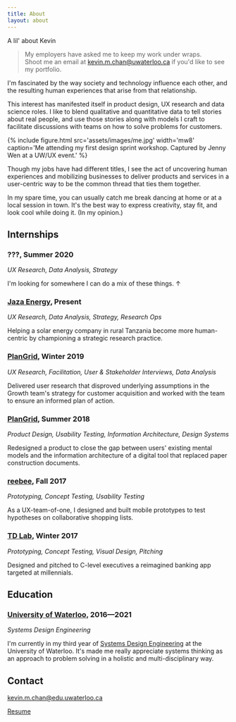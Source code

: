 ```yaml
---
title: About
layout: about
---
```

<section class="mw7 center mb4">
    <div class='f1-l f2-m f3 lh-title'>
		A lil' about Kevin
	</div>
</section>

> My employers have asked me to keep my work under wraps.<br>Shoot me an email at <a href='kevin.m.chan@uwaterloo.ca'>kevin.m.chan@uwaterloo.ca</a> if you'd like to see my portfolio.

I'm fascinated by the way society and technology influence each other, and the resulting human experiences that arise from that relationship. 

This interest has manifested itself in product design, UX research and data science roles. I like to blend qualitative and quantitative data to tell stories about real people, and use those stories along with models I craft to facilitate discussions with teams on how to solve problems for customers. 

{% include figure.html src='assets/images/me.jpg'
    width='mw8'
    caption='Me attending my first design sprint workshop. Captured by Jenny Wen at a UW/UX event.'
%}

Though my jobs have had different titles, I see the act of uncovering human experiences and mobilizing businesses to deliver products and services in a user-centric way to be the common thread that ties them together.

In my spare time, you can usually catch me break dancing at home or at a local session in town. It's the best way to express creativity, stay fit, and look cool while doing it. (In my opinion.)

## Internships

### ???, Summer 2020
*UX Research, Data Analysis, Strategy*

I'm looking for somewhere I can do a mix of these things. ↑

### [Jaza Energy](https://jazaenergy.com), Present
*UX Research, Data Analysis, Strategy, Research Ops*

Helping a solar energy company in rural Tanzania become more human-centric by championing a strategic research practice.

### [PlanGrid](http://plangrid.com/), Winter 2019
*UX Research, Facilitation, User & Stakeholder Interviews, Data Analysis*

Delivered user research that disproved underlying assumptions in the Growth team's strategy for customer acquisition and worked with the team to ensure an informed plan of action.

### [PlanGrid](https://plangrid.com/), Summer 2018
*Product Design, Usability Testing, Information Architecture, Design Systems*

Redesigned a product to close the gap between users' existing mental models and the information architecture of a digital tool that replaced paper construction documents.

### [reebee](https://reebee.com), Fall 2017
*Prototyping, Concept Testing, Usability Testing*

As a UX-team-of-one, I designed and built mobile prototypes to test hypotheses on collaborative shopping lists.

### [TD Lab](https://tdlab.io/), Winter 2017
*Prototyping, Concept Testing, Visual Design, Pitching*

Designed and pitched to C-level executives a reimagined banking app targeted at millennials.

## Education
### [University of Waterloo](https://uwaterloo.ca), 2016—2021
*Systems Design Engineering*

I'm currently in my third year of [Systems Design Engineering](https://uwaterloo.ca/systems-design-engineering/about-systems-design-engineering/what-systems-design-engineering) at the University of Waterloo. It's made me really appreciate systems thinking as an approach to problem solving in a holistic and multi-disciplinary way.

## Contact
[kevin.m.chan@edu.uwaterloo.ca](mailto:kevin.m.chan@uwaterloo.ca)

[Resume](assets/resume-kc.pdf)
